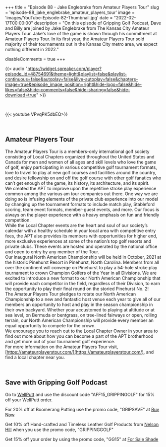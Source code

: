 +++
title = "Episode 88 - Jake Englebrake from Amateur Players Tour"
slug = 'episode-88_jake_englebrake_amateur_players_tour'
image = 'images/YouTube-Episode-82-Thumbnail.jpg'
date = "2022-02-17T00:00:00"
description = "On this episode of Gripping Golf Podcast, Dave and Billy are joined by Jake Englebrake from The Kansas City Amateur Players Tour. Jake's love of the game is shown through his commitment at Amateur Players Tour. In its first year, the Amateur Players Tour sold majority of their tournaments out in the Kansas City metro area, we expect nothing different in 2022."

disableComments = true
+++

{{< audio "https://widget.spreaker.com/player?episode_id=48754691&theme=light&playlist=false&playlist-continuous=false&autoplay=false&live-autoplay=false&chapters-image=true&episode_image_position=right&hide-logo=false&hide-likes=false&hide-comments=false&hide-sharing=false&hide-download=true" >}}

</br>

{{< youtube VPvqPK5dbEQ>}}

</br>


## Amateur Players Tour

The Amateur Players Tour is a members-only international golf society consisting of Local Chapters organized throughout the United States and Canada for men and women of all ages and skill levels who love the game of golf, enjoy participating in various competitive golf tournament formats, love to travel to play at new golf courses and facilities around the country, and desire fellowship on and off the golf course with other golf fanatics who can’t get enough of the game, its history, its architecture, and its spirit.
</br>
We created the APT to improve upon the repetitive stroke play experience common among the various am tour companies out there.  One way we are doing so is infusing elements of the private club experience into our model by changing up the tournament formats to include match play, Stableford scoring, team event formats, member-guest events, and more.  Our focus is always on the player experience with a heavy emphasis on fun and friendly competition.
</br>
While the Local Chapter events are the heart and soul of our society’s calendar with a healthy schedule in your local area with competitive entry fees, the APT also provides its members with opportunities for higher end, more exclusive experiences at some of the nation’s top golf resorts and private clubs.  These events are hosted and operated by the national office and open to entry by any member of the Tour.
</br>
Our inaugural North American Championship will be held in October, 2021 at the historic Pinehurst Resort in Pinehurst, North Carolina.  Members from all over the continent will converge on Pinehurst to play a 54-hole stroke play tournament to crown Champion Golfers of the Year in all Divisions.  We are excited to introduce a new format to our North American Championship that will provide each competitor in the field, regardless of their Division, to earn the opportunity to play their final round on the storied Pinehurst No. 2!
</br>
The Amateur Players Tour pledges to rotate our North American Championship to a new and fantastic host venue each year to give all of our members an opportunity to host and play in the season championship in their own backyard.  Whether your accustomed to playing at altitude or at sea level, on Bermuda or bentgrass, on tree-lined fairways or open, rolling terrain, our North American Championship will provide every member an equal opportunity to compete for the crown.
</br>
We encourage you to reach out to the Local Chapter Owner in your area to find out more about how you can become a part of the APT brotherhood and get more out of your tournament golf experience.
</br>
For more information on the Amateur Players Tour visit, [https://amateurplayerstour.com/](https://amateurplayerstour.com/), and find a local chapter near you.

</br>

## Save with Gripping Golf Podcast

Go to [WellPutt](https://us.wellputt.com/en/) and use the discount code "AFF15_GRIPPINGOLF" for 15% off your WellPutt order.

For 20% off at Boomerang Putting use the promo code, "GRIPSAVE" at [Buy Now](https://www.boomerangputting.com/)

Get 10% off Hand-crafted and Timeless Leather Golf Products from [Nelson Hill](https://www.nelsonhill.co/) when you use the promo code, "GRIPPINGGOLF"

Get 15% off your order by using the promo code, "GG15" at [For Sale Shade](https://forsaleshade.com/)
